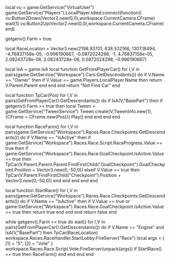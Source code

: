 local vu = game:GetService("VirtualUser")
game:GetService("Players").LocalPlayer.Idled:connect(function()
 vu:Button2Down(Vector2.new(0,0),workspace.CurrentCamera.CFrame)
 wait(1)
 vu:Button2Up(Vector2.new(0,0),workspace.CurrentCamera.CFrame)
end)


getgenv().Farm = true

local RaceLocation = Vector3.new(2198.93701, 638.532166, 1307.18494, -4.76837158e-05, -0.996190667, -0.0872024298, -1, 4.76837158e-05, 2.08243728e-06, 2.08243728e-06, 0.0872024298, -0.996190667)



local IsA = game.IsA
local function GetFromPlayerCar()
   for I,V in pairs(game:GetService("Workspace").Cars:GetDescendants()) do 
       if V.Name == "Owner" then 
           if V.Value == game.Players.LocalPlayer.Name then 
               return V.Parent.Parent
           end
       end
   end
   return "Not Find Car"
end

local function TpCar(Pos)
   for I,V in pairs(GetFromPlayerCar():GetDescendants()) do 
       if IsA(V,"BasePart") then 
           if getgenv().Farm == true then
               local Tween = game:GetService("TweenService")
               Tween:create(V,TweenInfo.new(1),{CFrame = CFrame.new(Pos)}):Play()
           end
       end
   end
end


local function RaceFarm()
   for I,V in pairs(game:GetService("Workspace").Races.Race.Checkpoints:GetDescendants()) do 
       if V.Name == "IsActive" then
           if game:GetService("Workspace").Races.Race.Script.RaceProgress.Value == true then
               if game:GetService("Workspace").Races.Race.GoalCheckpoint.IsActive.Value == true then
               TpCar(V.Parent.Parent.Parent:FindFirstChild("GoalCheckpoint").GoalCheckpoint.Position + Vector3.new(0,-50,0))
               elseif V.Value == true then
               TpCar(V.Parent:FindFirstChild("Checkpoint").Position + Vector3.new(0,-50,0)) 
               end
           end
       end
   end
end


local function StartRace()
   for I,V in pairs(game:GetService("Workspace").Races.Race.Checkpoints:GetDescendants()) do 
       if V.Name == "IsActive" then 
           if V.Value == true or game:GetService("Workspace").Races.Race.GoalCheckpoint.IsActive.Value == true then 
               return true
           end
       end
   end
   return false
end


while getgenv().Farm == true do wait() 
   for I,V in pairs(GetFromPlayerCar():GetDescendants()) do 
       if V.Name == "Engine" and IsA(V,"BasePart") then 
           TpCar(RaceLocation)
           workspace.Races.RaceHandler.StartLobby:FireServer("Race")
           local args = {
           [1] = "5",
           [2] = "Vote"
           }
           workspace.Races.Race.Script.Vote:FireServer(unpack(args))
           if StartRace() == true  then
           RaceFarm()
           end
       end
   end
end
